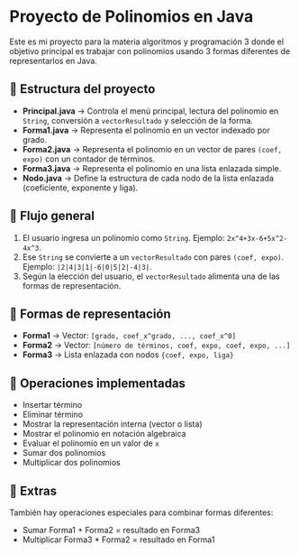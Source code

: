 # Proyecto de Polinomios en Java

Este es mi proyecto para la materia algoritmos y programación 3 donde el objetivo principal es trabajar con polinomios usando 3 formas diferentes de representarlos en Java.

## 📌 Estructura del proyecto

* **Principal.java** → Controla el menú principal, lectura del polinomio en `String`, conversión a `vectorResultado` y selección de la forma.
* **Forma1.java** → Representa el polinomio en un vector indexado por grado.
* **Forma2.java** → Representa el polinomio en un vector de pares `(coef, expo)` con un contador de términos.
* **Forma3.java** → Representa el polinomio en una lista enlazada simple.
* **Nodo.java** → Define la estructura de cada nodo de la lista enlazada (coeficiente, exponente y liga).

## 🔹 Flujo general

1. El usuario ingresa un polinomio como `String`. Ejemplo: `2x^4+3x-6+5x^2-4x^3`.
2. Ese `String` se convierte a un `vectorResultado` con pares `(coef, expo)`. Ejemplo: `|2|4|3|1|-6|0|5|2|-4|3|`.
3. Según la elección del usuario, el `vectorResultado` alimenta una de las formas de representación.

## 🔹 Formas de representación

* **Forma1** → Vector: `[grado, coef_x^grado, ..., coef_x^0]`
* **Forma2** → Vector: `[número de términos, coef, expo, coef, expo, ...]`
* **Forma3** → Lista enlazada con nodos `{coef, expo, liga}`


## 🔹 Operaciones implementadas

* Insertar término
* Eliminar término
* Mostrar la representación interna (vector o lista)
* Mostrar el polinomio en notación algebraica
* Evaluar el polinomio en un valor de `x`
* Sumar dos polinomios
* Multiplicar dos polinomios

## 🔹 Extras

También hay operaciones especiales para combinar formas diferentes:
- Sumar Forma1 + Forma2 = resultado en Forma3
- Multiplicar Forma3 * Forma2 = resultado en Forma1






